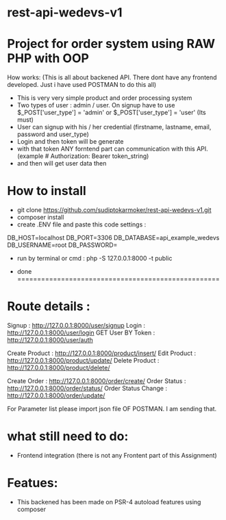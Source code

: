 # rest-api-wedevs-v1
# Project for order system using RAW PHP with OOP
How works: 
(This is all about backened API. There dont have any frontend developed. Just i have used POSTMAN to do this all)
- This is very very simple product and order processing system
- Two types of user : admin / user. On signup have to use $_POST['user_type'] = 'admin' or $_POST['user_type'] = 'user' (Its must)
- User can signup with his / her credential (firstname, lastname, email, password and user_type)
- Login and then token will be generate
- with that token ANY forntend part can communication with this API. (example #  Authorization: Bearer token_string)
- and then will get user data then

# How to install
- git clone https://github.com/sudiptokarmoker/rest-api-wedevs-v1.git
- composer install
- create .ENV file and paste this code settings : 

DB_HOST=localhost
DB_PORT=3306
DB_DATABASE=api_example_wedevs
DB_USERNAME=root
DB_PASSWORD=

- run by terminal or cmd : 
php -S 127.0.0.1:8000 -t public

- done
===================================================
# Route details :
Signup : http://127.0.0.1:8000/user/signup
Login : http://127.0.0.1:8000/user/login
GET User BY Token : http://127.0.0.1:8000/user/auth

Create Product : http://127.0.0.1:8000/product/insert/
Edit Product : http://127.0.0.1:8000/product/update/
Delete Product : http://127.0.0.1:8000/product/delete/

Create Order : http://127.0.0.1:8000/order/create/
Order Status : http://127.0.0.1:8000/order/status/
Order Status Change : http://127.0.0.1:8000/order/update/

For Parameter list please import json file OF POSTMAN. I am sending that.

# what still need to do:
- Frontend integration (there is not any Frontent part of this Assignment)

# Featues: 
- This backened has been made on PSR-4 autoload features using composer